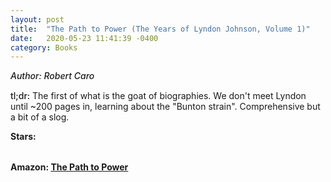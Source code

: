 ```yaml
---
layout: post
title:  "The Path to Power (The Years of Lyndon Johnson, Volume 1)"
date:   2020-05-23 11:41:39 -0400
category: Books
---
```

<link rel="stylesheet" href="https://cdnjs.cloudflare.com/ajax/libs/font-awesome/4.7.0/css/font-awesome.min.css">

<span style="font-weight:500;font-style:italic;"> Author: Robert Caro</span>

<div style="margin-top:15px;"></div>

<span style="font-weight:500;">tl;dr:</span> The first of what is the goat of biographies. We don't meet Lyndon until ~200 pages in, learning about the "Bunton strain". Comprehensive but a bit of a slog.

<table>
	<tr><b>Stars: </b></tr>
	<tr>
		<span class="fa fa-star checked"></span>
		<span class="fa fa-star checked"></span>
		<span class="fa fa-star checked"></span>
		<span class="fa fa-star checked"></span>
		<span class="fa fa-star"></span>
	</tr>
</table>

**Amazon: [The Path to Power](https://www.amazon.com/gp/product/0679729453/)**